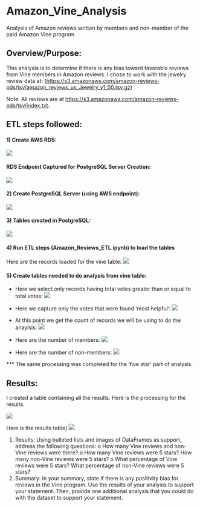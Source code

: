 # Amazon_Vine_Analysis
Analysis of Amazon reviews written by members and non-member of the paid Amazon Vine program

## Overview/Purpose:  
This analysis is to determine if there is any bias toward favorable reviews from Vine members in Amazon reviews. I chose to work with the jewelry review data at:
  (https://s3.amazonaws.com/amazon-reviews-pds/tsv/amazon_reviews_us_Jewelry_v1_00.tsv.gz) 

Note: All reviews are at https://s3.amazonaws.com/amazon-reviews-pds/tsv/index.txt.

## ETL steps followed:  
#### 1)	Create AWS RDS:

![](SnapShots/AWS_RDS_Creation_Tier_Charge.png)

#### RDS Endpoint Captured for PostgreSQL Server Creation:

![](SnapShots/AWS_RDS_Endpoint_for_PostgreSQL.png)

#### 2)	Create PostgreSQL Server (using AWS endpoint): 

![](SnapShots/Adding_Endpoint_to_PostgreSQL.png)

#### 3)	Tables created in PostgreSQL:

![](SnapShots/Creating_Tables.png)

#### 4)	Run ETL steps (Amazon_Reviews_ETL.ipynb) to load the tables
Here are the records loaded for the vine table: 
![](SnapShots/countOfVineTable.png)


#### 5)	Create tables needed to do analysis from vine table:
- Here we select only records having total votes greater than or equal to total votes: 
![](SnapShots/INSERTINTOtwentyANDover.png)

- Here we capture only the votes that were found ‘most helpful’: 
![](SnapShots/CREATE_and_INSERT_INTO_Half_Helpful.png)

- At this point we get the count of records we will be using to do the anaylsis: 
![](SnapShots/countForHalfHelpful.png)

- Here are the number of members: 
![](SnapShots/MembershipsWithVineProgram.png)

- Here are the number of non-members:
![](SnapShots/MembershipsWithoutVineProgram.png)

*** The same processing was completed for the ‘five star’ part of analysis.

## Results:  
I created a table containing all the results. Here is the processing for the results.

![](SnapShots/ResultProcessing.png)

Here is the results table)
![](SnapShots/RESULTSTable.png)


1.	Results: Using bulleted lists and images of DataFrames as support, address the following questions:
o	How many Vine reviews and non-Vine reviews were there?
o	How many Vine reviews were 5 stars? How many non-Vine reviews were 5 stars?
o	What percentage of Vine reviews were 5 stars? What percentage of non-Vine reviews were 5 stars?
2.	Summary: In your summary, state if there is any positivity bias for reviews in the Vine program. Use the results of your analysis to support your statement. Then, provide one additional analysis that you could do with the dataset to support your statement.

